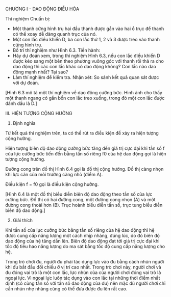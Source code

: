 CHƯƠNG I - DAO ĐỘNG ĐIỀU HÒA

Thí nghiệm
Chuẩn bị:
- Một thanh cứng hình trụ hai đầu thanh được gắn vào
hai ổ trục để thanh có thể xoay dễ dàng quanh trục
của nó.
- Một con lắc điều khiển D, ba con lắc thứ 1, 2 và 3 được
treo vào thanh cứng hình trụ.
- Bố trí thí nghiệm như Hình 6.3.
Tiến hành:
- Hãy dự đoán xem, trong thí nghiệm Hình 6.3, nếu con
lắc điều khiển D được kéo sang một bên theo phương
vuông góc với thanh rồi thả ra cho dao động thì các
con lắc khác có dao động không? Con lắc nào dao động
mạnh nhất? Tại sao?
- Làm thí nghiệm để kiểm tra.
Nhận xét:
So sánh kết quả quan sát được với dự đoán.

[Hình 6.3 mô tả một thí nghiệm về dao động cưỡng bức. Hình ảnh cho thấy một thanh ngang có gắn bốn con lắc treo xuống, trong đó một con lắc được đánh dấu là D.]

III. HIỆN TƯỢNG CỘNG HƯỞNG

1. Định nghĩa

Từ kết quả thí nghiệm trên, ta có thể rút ra điều kiện để xảy
ra hiện tượng cộng hưởng.

Hiện tượng biên độ dao động cưỡng bức tăng đến giá trị cực
đại khi tần số f của lực cưỡng bức tiến đến bằng tần số riêng f0
của hệ dao động gọi là hiện tượng cộng hưởng.

Đường cong trên đồ thị Hình 6.4 gọi là đồ thị cộng
hưởng. Đồ thị càng nhọn khi lực cản của môi trường
càng nhỏ (điểm A).

Điều kiện f = f0 gọi là điều kiện cộng hưởng.

[Hình 6.4 là một đồ thị biểu diễn biên độ dao động theo tần số của lực cưỡng bức. Đồ thị có hai đường cong, một đường cong nhọn (A) và một đường cong thoải hơn (B). Trục hoành biểu diễn tần số, trục tung biểu diễn biên độ dao động.]

2. Giải thích

Khi tần số của lực cưỡng bức bằng tần số riêng của hệ dao động thì hệ được cung cấp năng
lượng một cách nhịp nhàng, đúng lúc, do đó biên độ dao động của hệ tăng dần lên. Biên độ
dao động đạt tới giá trị cực đại khi tốc độ tiêu hao năng lượng do ma sát bằng tốc độ cung
cấp năng lượng cho hệ.

Trong trò chơi đu, người đu phải tác dụng lực vào đu bằng cách nhún người khi đu bắt đầu
đổi chiều ở vị trí cao nhất. Trong trò chơi này, người chơi và đu đóng vai trò là một con lắc,
lực nhún của của người chơi đóng vai trò là ngoại lực. Vì ngoại lực luôn tác dụng vào con lắc
tại những thời điểm nhất định (có cùng tần số với tần số dao động của đu) nên mặc dù người
chơi chỉ cần nhún nhẹ nhàng cũng có thể đưa được đu lên rất cao.